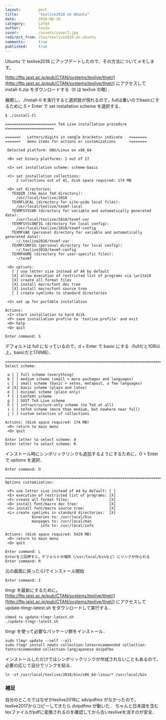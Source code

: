 ```yaml
---
layout:        post
title:         "texlive2018 on Ubuntu"
date:          2018-06-16
category:      LaTeX
author:        tex2e
cover:         /assets/cover1.jpg
redirect_from: /tex/texlive2018-on-ubuntu
comments:      true
published:     true
---
```


Ubuntu で texlive2018 にアップデートしたので、その方法についてメモします。

[http://ftp.jaist.ac.jp/pub/CTAN/systems/texlive/tlnet/](http://ftp.jaist.ac.jp/pub/CTAN/systems/texlive/tlnet/)
にアクセスして install-tl.zip をダウンロードする（tl は texlive の略）．

展開し，./install-tl を実行すると選択肢が現れるので，fullは重いのでbasicにするために
S + Enter で set installation scheme を選択する．

```command
$ ./install-tl

======================> TeX Live installation procedure <=====================

======>   Letters/digits in <angle brackets> indicate   <=======
======>   menu items for actions or customizations      <=======

 Detected platform: GNU/Linux on x86_64

 <B> set binary platforms: 1 out of 17

 <S> set installation scheme: scheme-basic

 <C> set installation collections:
     2 collections out of 41, disk space required: 174 MB

 <D> set directories:
   TEXDIR (the main TeX directory):
     /usr/local/texlive/2018
   TEXMFLOCAL (directory for site-wide local files):
     /usr/local/texlive/texmf-local
   TEXMFSYSVAR (directory for variable and automatically generated data):
     /usr/local/texlive/2018/texmf-var
   TEXMFSYSCONFIG (directory for local config):
     /usr/local/texlive/2018/texmf-config
   TEXMFVAR (personal directory for variable and automatically generated data):
     ~/.texlive2018/texmf-var
   TEXMFCONFIG (personal directory for local config):
     ~/.texlive2018/texmf-config
   TEXMFHOME (directory for user-specific files):
     ~/texmf

 <O> options:
   [ ] use letter size instead of A4 by default
   [X] allow execution of restricted list of programs via \write18
   [X] create all format files
   [X] install macro/font doc tree
   [X] install macro/font source tree
   [ ] create symlinks to standard directories

 <V> set up for portable installation

Actions:
 <I> start installation to hard disk
 <P> save installation profile to 'texlive.profile' and exit
 <H> help
 <Q> quit

Enter command: S
```

デフォルトは full になっているので，d + Enter で basic にする（fullだと1GB以上，basicだと174MB）．

```command
===============================================================================
Select scheme:

 a [ ] full scheme (everything)
 b [ ] medium scheme (small + more packages and languages)
 c [ ] small scheme (basic + xetex, metapost, a few languages)
 d [X] basic scheme (plain and latex)
 e [ ] minimal scheme (plain only)
 f [ ] ConTeXt scheme
 g [ ] GUST TeX Live scheme
 h [ ] infrastructure-only scheme (no TeX at all)
 i [ ] teTeX scheme (more than medium, but nowhere near full)
 j [ ] custom selection of collections

Actions: (disk space required: 174 MB)
 <R> return to main menu
 <Q> quit

Enter letter to select scheme: d
Enter letter to select scheme: R
```

インストール時にシンボリックリンクも追加するようにするために，O + Enter で options を選択．

```command
Enter command: O

===============================================================================
Options customization:

 <P> use letter size instead of A4 by default: [ ]
 <E> execution of restricted list of programs: [X]
 <F> create all format files:                  [X]
 <D> install font/macro doc tree:              [X]
 <S> install font/macro source tree:           [X]
 <L> create symlinks in standard directories:  [X]
            binaries to: /usr/local/bin
            manpages to: /usr/local/man
                info to: /usr/local/info

Actions: (disk space required: 5429 MB)
 <R> return to main menu
 <Q> quit

Enter command: L
Enterを三回押すと，デフォルトの場所（/usr/local/binなど）にリンクが作られる
Enter command: R
```

元の画面に戻ったらIでインストール開始

```command
Enter command: I
```

tlmgr を最新にするために，
[http://ftp.jaist.ac.jp/pub/CTAN/systems/texlive/tlnet/](http://ftp.jaist.ac.jp/pub/CTAN/systems/texlive/tlnet/)
にアクセスして update-tlmgr-latest.sh をダウンロードして実行する．

```command
chmod +x update-tlmgr-latest.sh
./update-tlmgr-latest.sh
```

tlmgr を使って必要なパッケージ群をインストール．

```command
sudo tlmgr update --self --all
sudo tlmgr install newtx collection-latexrecommended collection-fontsrecommended collection-langjapanese dvipdfmx
```

インストールしただけではシンボリックリンクが作成されないこともあるので，必要の応じて自分でリンクを貼る．

```command
ln -sf /usr/local/texlive/2018/bin/x86_64-linux/* /usr/local/bin
```

### 補足

自分のところではなぜかtexlive2018に xdvipdfmx がなかったので，texlive2017からコピーしてきたら dvipdfmx が動いた．
ちゃんと日本語を含むtexファイルがpdfに変換されるのを確認してから古いtexliveを消すのが安全．
